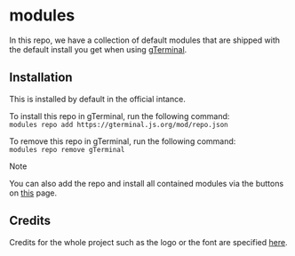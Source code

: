 # modules

In this repo, we have a collection of default modules that are shipped with the default install you get when using [gTerminal](https://gterminal.js.org/).

## Installation

This is installed by default in the official intance.

To install this repo in gTerminal, run the following command:  
`modules repo add https://gterminal.js.org/mod/repo.json`

To remove this repo in gTerminal, run the following command:  
`modules repo remove gTerminal`

> [!NOTE]
> You can also add the repo and install all contained modules via the buttons on [this](https://github.com/gTerminal-project/modules/blob/main/GeneratedDocs.md) page.

## Credits

Credits for the whole project such as the logo or the font are specified [here](https://github.com/gTerminal-project/.github/).
